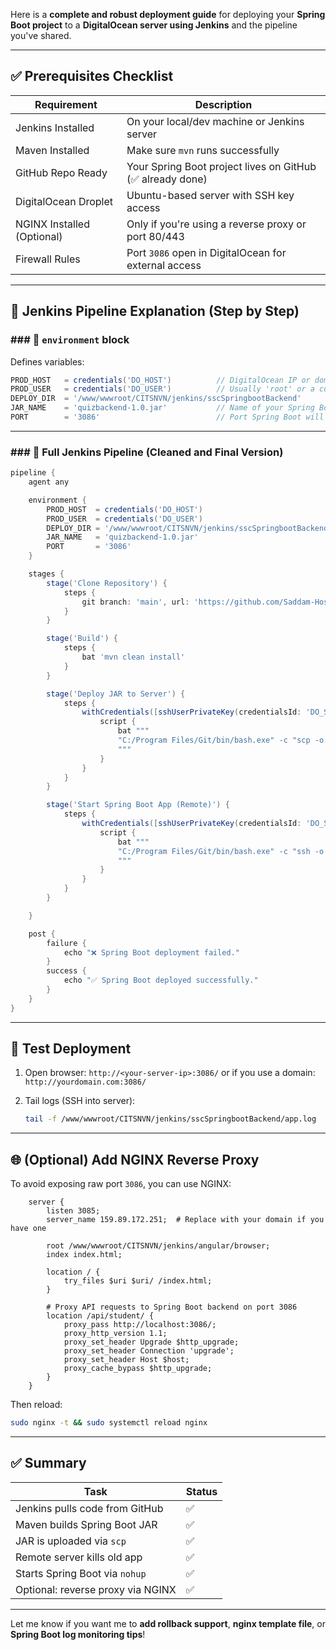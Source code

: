 Here is a **complete and robust deployment guide** for deploying your **Spring Boot project** to a **DigitalOcean server using Jenkins** and the pipeline you've shared.

---

## ✅ Prerequisites Checklist

| Requirement                | Description                                               |
| -------------------------- | --------------------------------------------------------- |
| Jenkins Installed          | On your local/dev machine or Jenkins server               |
| Maven Installed            | Make sure `mvn` runs successfully                         |
| GitHub Repo Ready          | Your Spring Boot project lives on GitHub (✅ already done) |
| DigitalOcean Droplet       | Ubuntu-based server with SSH key access                   |
| NGINX Installed (Optional) | Only if you're using a reverse proxy or port 80/443       |
| Firewall Rules             | Port `3086` open in DigitalOcean for external access      |

---

## 🧱 Jenkins Pipeline Explanation (Step by Step)

### ### 🔹 `environment` block

Defines variables:

```groovy
PROD_HOST   = credentials('DO_HOST')          // DigitalOcean IP or domain
PROD_USER   = credentials('DO_USER')          // Usually 'root' or a custom user
DEPLOY_DIR  = '/www/wwwroot/CITSNVN/jenkins/sscSpringbootBackend'
JAR_NAME    = 'quizbackend-1.0.jar'           // Name of your Spring Boot JAR
PORT        = '3086'                          // Port Spring Boot will run on
```

---

### ### 🧾 Full Jenkins Pipeline (Cleaned and Final Version)

```groovy
pipeline {
    agent any

    environment {
        PROD_HOST  = credentials('DO_HOST')
        PROD_USER  = credentials('DO_USER')
        DEPLOY_DIR = '/www/wwwroot/CITSNVN/jenkins/sscSpringbootBackend'
        JAR_NAME   = 'quizbackend-1.0.jar'
        PORT       = '3086'
    }

    stages {
        stage('Clone Repository') {
            steps {
                git branch: 'main', url: 'https://github.com/Saddam-Hossen/JenkinsSpringbootProjectBackend'
            }
        }

        stage('Build') {
            steps {
                bat 'mvn clean install'
            }
        }

        stage('Deploy JAR to Server') {
            steps {
                withCredentials([sshUserPrivateKey(credentialsId: 'DO_SSH_KEY', keyFileVariable: 'SSH_KEY')]) {
                    script {
                        bat """
                        "C:/Program Files/Git/bin/bash.exe" -c "scp -o StrictHostKeyChecking=no -i '${SSH_KEY}' target/${JAR_NAME} ${PROD_USER}@${PROD_HOST}:${DEPLOY_DIR}/${JAR_NAME}"
                        """
                    }
                }
            }
        }

        stage('Start Spring Boot App (Remote)') {
            steps {
                withCredentials([sshUserPrivateKey(credentialsId: 'DO_SSH_KEY', keyFileVariable: 'SSH_KEY')]) {
                    script {
                        bat """
                        "C:/Program Files/Git/bin/bash.exe" -c "ssh -o StrictHostKeyChecking=no -i '${SSH_KEY}' ${PROD_USER}@${PROD_HOST} 'cd ${DEPLOY_DIR}; PID=\$(lsof -t -i:${PORT}); if [ ! -z \$PID ]; then kill -9 \$PID; fi; nohup java -Xms32m -Xmx64m -jar ${JAR_NAME} --server.port=${PORT} > app.log 2>&1 &'"
                        """
                    }
                }
            }
        }

    }

    post {
        failure {
            echo "❌ Spring Boot deployment failed."
        }
        success {
            echo "✅ Spring Boot deployed successfully."
        }
    }
}
```

---

## 🧪 Test Deployment

1. Open browser:
   `http://<your-server-ip>:3086/`
   or if you use a domain:
   `http://yourdomain.com:3086/`

2. Tail logs (SSH into server):

   ```bash
   tail -f /www/wwwroot/CITSNVN/jenkins/sscSpringbootBackend/app.log
   ```

---

## 🌐 (Optional) Add NGINX Reverse Proxy

To avoid exposing raw port `3086`, you can use NGINX:

```nginx
    server {
        listen 3085;
        server_name 159.89.172.251;  # Replace with your domain if you have one
    
        root /www/wwwroot/CITSNVN/jenkins/angular/browser;
        index index.html;
    
        location / {
            try_files $uri $uri/ /index.html;
        }
    
        # Proxy API requests to Spring Boot backend on port 3086
        location /api/student/ {
            proxy_pass http://localhost:3086/;
            proxy_http_version 1.1;
            proxy_set_header Upgrade $http_upgrade;
            proxy_set_header Connection 'upgrade';
            proxy_set_header Host $host;
            proxy_cache_bypass $http_upgrade;
        }
    }

```

Then reload:

```bash
sudo nginx -t && sudo systemctl reload nginx
```

---

## ✅ Summary

| Task                              | Status |
| --------------------------------- | ------ |
| Jenkins pulls code from GitHub    | ✅      |
| Maven builds Spring Boot JAR      | ✅      |
| JAR is uploaded via `scp`         | ✅      |
| Remote server kills old app       | ✅      |
| Starts Spring Boot via `nohup`    | ✅      |
| Optional: reverse proxy via NGINX | ✅      |

---

Let me know if you want me to **add rollback support**, **nginx template file**, or **Spring Boot log monitoring tips**!
